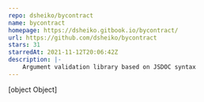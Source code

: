 ```yaml
---
repo: dsheiko/bycontract
name: bycontract
homepage: https://dsheiko.gitbook.io/bycontract/
url: https://github.com/dsheiko/bycontract
stars: 31
starredAt: 2021-11-12T20:06:42Z
description: |-
    Argument validation library based on JSDOC syntax
---
```


[object Object]
